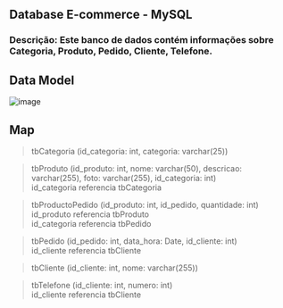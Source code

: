 ## Database E-commerce - MySQL

<h3>Descrição: Este banco de dados contém informações sobre Categoria, Produto, Pedido, Cliente, Telefone.</h3>

<h2>Data Model</h2>

![image](https://github.com/santosjhony12/E-commerce/assets/123211025/b074c33a-f563-40ca-b045-939c6e122629)

<h2>Map</h2>

<p>
  
> tbCategoria (id_categoria: int, categoria: varchar(25))

> tbProduto (id_produto: int, nome: varchar(50), descricao: varchar(255), foto: varchar(255), id_categoria: int)<br>
id_categoria referencia tbCategoria

> tbProductoPedido (id_produto: int, id_pedido, quantidade: int)<br>
id_produto referencia tbProduto <br>
id_categoria referencia tbPedido

> tbPedido (id_pedido: int, data_hora: Date, id_cliente: int)<br>
id_cliente referencia tbCliente

> tbCliente (id_cliente: int, nome: varchar(255))

> tbTelefone (id_cliente: int, numero: int)<br>
id_cliente referencia tbCliente

</p>
